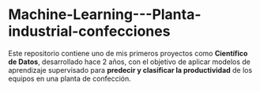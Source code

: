 # Machine-Learning---Planta-industrial-confecciones
Este repositorio contiene uno de mis primeros proyectos como **Científico de Datos**, desarrollado hace 2 años, con el objetivo de aplicar modelos de aprendizaje supervisado para **predecir y clasificar la productividad** de los equipos en una planta de confección.
